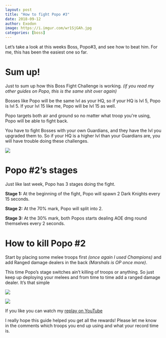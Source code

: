 ```yaml
---
layout: post
title: "How to fight Popo #3"
date: 2018-09-12
author: Exodon
image: https://i.imgur.com/wr1SjGAh.jpg
categories: [boss]
---
```


Let’s take a look at this weeks Boss, Popo#3, and see how to beat him. For me, this has been the easiest one so far.

# Sum up!

Just to sum up how this Boss Fight Challenge is working. *(if you read my other guides on Popo, this is the same shit over again)*

Bosses like Popo will be the same lvl as your HQ, so if your HQ is lvl 5, Popo is lvl 5. If your lvl 15 like me, Popo will be lvl 15 as well.

Popo targets both air and ground so no matter what troop you're using, Popo will be able to fight back.

You have to fight Bosses with your own Guardians, and they have the lvl you upgraded them to. So if your HQ is a higher lvl than your Guardians are, you will have trouble doing these challenges.

![](https://i.imgur.com/TcIn9ZXl.png)

# Popo #2’s stages

Just like last week, Popo has 3 stages doing the fight.

**Stage 1:** At the beginning of the fight, Popo will spawn 2 Dark Knights every 15 seconds.

**Stage 2:** At the 70% mark, Popo will split into 2.

**Stage 3:** At the 30% mark, both Popos starts dealing AOE dmg round themselves every 2 seconds.

# How to kill Popo #2

Start by placing some melee troops first *(once again I used Champions)* and add Ranged damage dealers in the back *(Marshals is OP once more)*.

This time Popo’s stage switches ain’t killing of troops or anything. So just keep up deploying your melees and from time to time add a ranged damage dealer. It’s that simple

![](https://i.imgur.com/NEvXRzDl.png)

![](https://i.imgur.com/y7PO0D7l.png)

If you like you can watch my [replay on YouTube](https://www.youtube.com/watch?v=LGBzVW2nOT8)

I really hope this guide helped you get all the rewards! Please let me know in the comments which troops you end up using and what your record time is.
